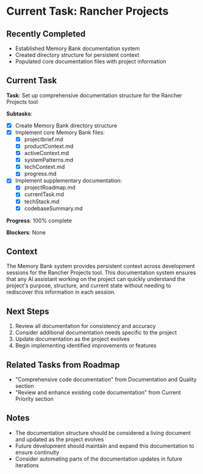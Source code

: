 # Current Task: Rancher Projects

## Recently Completed
- Established Memory Bank documentation system
- Created directory structure for persistent context
- Populated core documentation files with project information

## Current Task
**Task**: Set up comprehensive documentation structure for the Rancher Projects tool

**Subtasks**:
- [x] Create Memory Bank directory structure
- [x] Implement core Memory Bank files:
  - [x] projectbrief.md
  - [x] productContext.md
  - [x] activeContext.md
  - [x] systemPatterns.md
  - [x] techContext.md
  - [x] progress.md
- [x] Implement supplementary documentation:
  - [x] projectRoadmap.md
  - [x] currentTask.md
  - [x] techStack.md
  - [x] codebaseSummary.md

**Progress**: 100% complete

**Blockers**: None

## Context
The Memory Bank system provides persistent context across development sessions for the Rancher Projects tool. This documentation system ensures that any AI assistant working on the project can quickly understand the project's purpose, structure, and current state without needing to rediscover this information in each session.

## Next Steps
1. Review all documentation for consistency and accuracy
2. Consider additional documentation needs specific to the project
3. Update documentation as the project evolves
4. Begin implementing identified improvements or features

## Related Tasks from Roadmap
- "Comprehensive code documentation" from Documentation and Quality section
- "Review and enhance existing code documentation" from Current Priority section

## Notes
- The documentation structure should be considered a living document and updated as the project evolves
- Future development should maintain and expand this documentation to ensure continuity
- Consider automating parts of the documentation updates in future iterations
